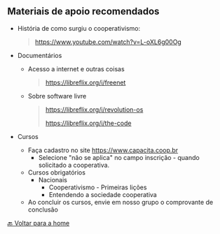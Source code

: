## Materiais de apoio recomendados

* História de como surgiu o cooperativismo:
  > https://www.youtube.com/watch?v=L-oXL6g00Og

* Documentários
  * Acesso a internet e outras coisas
    > https://libreflix.org/i/freenet
  * Sobre software livre
    > https://libreflix.org/i/revolution-os
    > 
    > https://libreflix.org/i/the-code
* Cursos
  * Faça cadastro no site https://www.capacita.coop.br 
    * Selecione "não se aplica" no campo inscrição - quando solicitado a cooperativa.
  * Cursos obrigatórios
    * Nacionais
      * Cooperativismo - Primeiras lições
      * Entendendo a sociedade cooperativa
  * Ao concluir os cursos, envie em nosso grupo o comprovante de conclusão

[🔙 Voltar para a home](../README.md)
